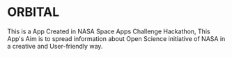 # ORBITAL
This is a App Created in NASA Space Apps Challenge Hackathon, This App's Aim is to spread information about Open Science initiative of NASA in a creative and User-friendly way.
